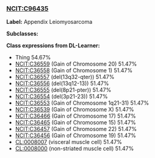 
### [NCIT:C96435](http://purl.obolibrary.org/obo/NCIT_C96435)
**Label:** Appendix Leiomyosarcoma

**Subclasses:** 

**Class expressions from DL-Learner:**

- Thing 54.67%
- [NCIT:C36559](http://purl.obolibrary.org/obo/NCIT_C36559) (Gain of Chromosome 20) 51.47%
- [NCIT:C36558](http://purl.obolibrary.org/obo/NCIT_C36558) (Gain of Chromosome 1) 51.47%
- [NCIT:C36557](http://purl.obolibrary.org/obo/NCIT_C36557) (del(13q32-qter)) 51.47%
- [NCIT:C36556](http://purl.obolibrary.org/obo/NCIT_C36556) (del(13q12-13)) 51.47%
- [NCIT:C36555](http://purl.obolibrary.org/obo/NCIT_C36555) (del(8p21-pter)) 51.47%
- [NCIT:C36554](http://purl.obolibrary.org/obo/NCIT_C36554) (del(3p21-23)) 51.47%
- [NCIT:C36553](http://purl.obolibrary.org/obo/NCIT_C36553) (Gain of Chromosome 1q21-31) 51.47%
- [NCIT:C36539](http://purl.obolibrary.org/obo/NCIT_C36539) (Gain of Chromosome X) 51.47%
- [NCIT:C36466](http://purl.obolibrary.org/obo/NCIT_C36466) (Gain of Chromosome 17) 51.47%
- [NCIT:C36465](http://purl.obolibrary.org/obo/NCIT_C36465) (Gain of Chromosome 15) 51.47%
- [NCIT:C36457](http://purl.obolibrary.org/obo/NCIT_C36457) (Gain of Chromosome 22) 51.47%
- [NCIT:C36456](http://purl.obolibrary.org/obo/NCIT_C36456) (Gain of Chromosome 19) 51.47%
- [CL:0008007](http://purl.obolibrary.org/obo/CL_0008007) (visceral muscle cell) 51.47%
- [CL:0008000](http://purl.obolibrary.org/obo/CL_0008000) (non-striated muscle cell) 51.47%



